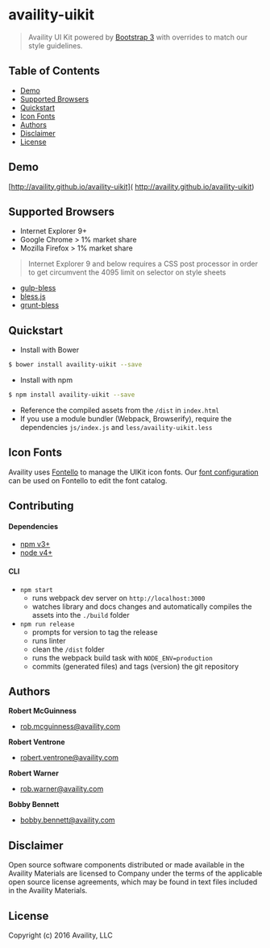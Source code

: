 # availity-uikit

> Availity UI Kit powered by [Bootstrap 3](http://getbootstrap.com/) with overrides to match our style guidelines.

## Table of Contents
* [Demo](#demo)
* [Supported Browsers](#supported-browsers)
* [Quickstart](#quickstart)
* [Icon Fonts](#icon-fonts)
* [Authors](#authors)
* [Disclaimer](#disclaimer)
* [License](#license)
 
## Demo

[http://availity.github.io/availity-uikit]( http://availity.github.io/availity-uikit)


## Supported Browsers

* Internet Explorer 9+
* Google Chrome > 1% market share
* Mozilla Firefox > 1% market share

> Internet Explorer 9 and below requires a CSS post processor in order to get circumvent the 4095 limit on selector on style sheets 

* [gulp-bless](https://github.com/BlessCSS/gulp-bless)
* [bless.js](https://github.com/BlessCSS/bless)
* [grunt-bless](https://github.com/BlessCSS/grunt-bless) 

## Quickstart

+ Install with Bower

>
```bash
$ bower install availity-uikit --save
```

+ Install with npm

>
```bash
$ npm install availity-uikit --save
```

+ Reference the compiled assets from the `/dist` in `index.html` 
+ If you use a module bundler (Webpack, Browserify), require the dependencies `js/index.js` and `less/availity-uikit.less`


## Icon Fonts

Availity uses [Fontello](http://fontello.com/) to manage the UIKit icon fonts.  Our [font configuration](./fonts/config.json) can be used on Fontello to edit the font catalog.

## Contributing

#### Dependencies 

+ [npm v3+](https://github.com/npm/npm/releases)
+ [node v4+](https://github.com/nodejs/node/releases)

#### CLI

+ `npm start` 
    * runs webpack dev server on `http://localhost:3000`
    * watches library and docs changes and automatically compiles the assets into the `./build` folder
+ `npm run release`
    * prompts for version to tag the release
    * runs linter
    * clean the `/dist` folder
    * runs the webpack build task with `NODE_ENV=production`
    * commits (generated files) and tags (version) the git repository

## Authors

**Robert McGuinness**
+ [rob.mcguinness@availity.com](rob.mcguinness@availity.com)

**Robert Ventrone**
+ [robert.ventrone@availity.com](robert.ventrone@availity.com)

**Robert Warner**
+ [rob.warner@availity.com](rob.warner@availity.com)

**Bobby Bennett**
+ [bobby.bennett@availity.com](bobby.bennett@availity.com)

## Disclaimer

Open source software components distributed or made available in the Availity Materials are licensed to Company under the terms of the applicable open source license agreements, which may be found in text files included in the Availity Materials.

## License

Copyright (c) 2016 Availity, LLC
